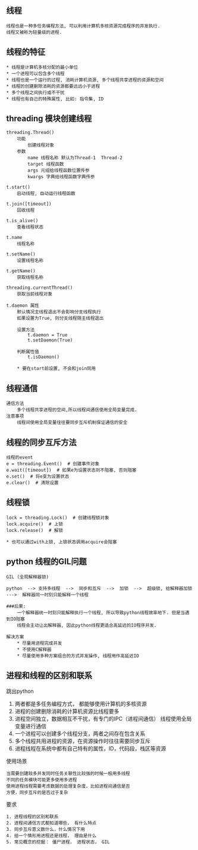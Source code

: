 ## 线程

    线程也是一种多任务编程方法, 可以利用计算机多核资源完成程序的并发执行.
    线程又被称为轻量级的进程.

## 线程的特征

    * 线程是计算机多核分配的最小单位
    * 一个进程可以包含多个线程
    * 线程也是一个运行的过程, 消耗计算机资源, 多个线程共享进程的资源和空间
    * 线程的创建删除消耗的资源都要远远小于进程
    * 多个线程之间执行或不干扰
    * 线程也有自己的特殊属性, 比如: 指令集, ID

## threading 模块创建线程

    threading.Thread()
        功能
            创建线程对象
        参数
            name 线程名称 默认为Thread-1  Thread-2
            target 线程函数
            args 元组给线程函数位置传参
            kwargs 字典给线程函数字典传参

    t.start()
        启动线程, 自动运行线程函数

    t.join([timeout])
        回收线程

    t.is_alive()
        查看线程状态

    t.name
        线程名称

    t.setName()
        设置线程名称

    t.getName()
        获取线程名称

    threading.currentThread()
        获取当前线程对象

    t.daemon 属性
        默认情况主线程退出不会影响分支线程执行
        如果设置为True, 则分支线程随主线程退出

        设置方法
            t.daemon = True
            t.setDaemon(True)

        判断属性值
            t.isDaemon()

        * 要在start前设置, 不会和join同用


## 线程通信

    通信方法
        多个线程共享进程的空间,所以线程间通信使用全局变量完成.
    注意事项
        线程间使用全局变量往往要同步互斥机制保证通信的安全


## 线程的同步互斥方法

    线程的event
    e = threading.Event()  # 创建事件对象
    e.wait([timeout])  # 如果e为设置状态则不阻塞, 否则阻塞
    e.set()  # 将e变为设置状态
    e.clear()  # 清除设置


## 线程锁

    lock = threading.Lock()  # 创建线程锁对象
    lock.acquire()  # 上锁
    lock.release()  # 解锁

    * 也可以通过with上锁, 上锁状态调用acquire会阻塞


## python 线程的GIL问题

    GIL (全局解释器锁)

    python  --> 支持多线程  -->  同步和互斥  -->  加锁  -->  超级锁, 给解释器加锁 --->  解释器同一时刻只能解释一个线程

    ###后果:
        一个解释器统一时刻只能解释执行一个线程, 所以导致python线程效率地下. 但是当遇到IO阻塞
        线程会主动让出解释器, 因此python线程更适合高延迟的IO程序并发.

    解决方案
        * 尽量用进程完成并发
        * 不使用C解释器
        * 尽量使用多种方案组合的方式并发操作, 线程用作高延迟IO


##  进程和线程的区别和联系

跳出python

1. 两者都是多任务编程方式， 都能够使用计算机的多核资源
2. 进程的创建删除消耗的计算机资源比线程要多
3. 进程空间独立，数据相互不干扰，有专门的IPC（进程间通信）
   线程使用全局变量进行通信
4. 一个进程可以创建多个线程分支，两者之间存在包含关系
5. 多个线程共用进程的资源，在资源操作时往往需要同步互斥
6. 进程线程在系统中都有自己特有的属性，ID，代码段，栈区等资源

使用场景

    当需要创建较多并发同时任务关联性比较强的时候一般用多线程
    不同的任务模块可能更多使用多进程
    使用进程线程需要考虑数据的处理复杂度，比如进程间通信是否
    方便，同步互斥的是否过于复杂

要求

    1. 进程线程的区别和联系
    2. 进程间通信方式都知道哪些， 有什么特点
    3. 同步互斥意义数什么，什么情况下用
    4. 给一个情形用进程还是线程， 理由是什么
    5. 常见概念的挖掘： 僵尸进程， 进程状态， GIL











